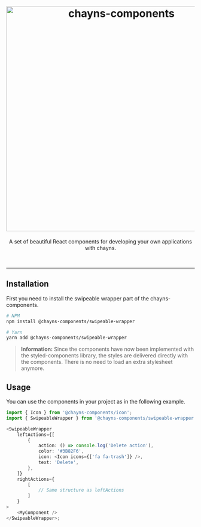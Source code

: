 <div align="center">
    <h1>
        <img src="https://raw.githubusercontent.com/TobitSoftware/chayns-components/master/assets/logo.png" width="600px" alt="chayns-components" />
    </h1>
    <p>A set of beautiful React components for developing your own applications with chayns.</p>
    <div>
        <img src="https://img.shields.io/npm/dm/@chayns-components/typewriter.svg?style=for-the-badge" alt="" />
        <img src="https://img.shields.io/npm/v/@chayns-components/typewriter?style=for-the-badge" alt="" />
        <img src="https://img.shields.io/github/license/TobitSoftware/chayns-components?style=for-the-badge" alt="" />
        <img src="https://img.shields.io/github/contributors/TobitSoftware/chayns-components?style=for-the-badge" alt="" />
    </div>
</div>

---

## Installation

First you need to install the swipeable wrapper part of the chayns-components.

```bash
# NPM
npm install @chayns-components/swipeable-wrapper

# Yarn
yarn add @chayns-components/swipeable-wrapper
```

> **Information:** Since the components have now been implemented with the styled-components
> library, the styles are delivered directly with the components. There is no need to load an extra
> stylesheet anymore.

## Usage

You can use the components in your project as in the following example.

```typescript jsx
import { Icon } from '@chayns-components/icon';
import { SwipeableWrapper } from '@chayns-components/swipeable-wrapper';

<SwipeableWrapper
    leftActions={[
        {
            action: () => console.log('Delete action'),
            color: '#3B82F6',
            icon: <Icon icons={['fa fa-trash']} />,
            text: 'Delete',
        },
    ]}
    rightActions={
        [
            // Same structure as leftActions
        ]
    }
>
    <MyComponent />
</SwipeableWrapper>;
```
